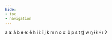 ```yaml
---
hide:
- toc
- navigation
---
```

a
aː
ã
b
e
eː
ẽ
h
i
iː
ĩ
j
k
m
n
o
oː
õ
p
s
t
t̠ʃ
w
ŋ
ɨ
ɨː
ɨ̃
ɾ
ʔ
